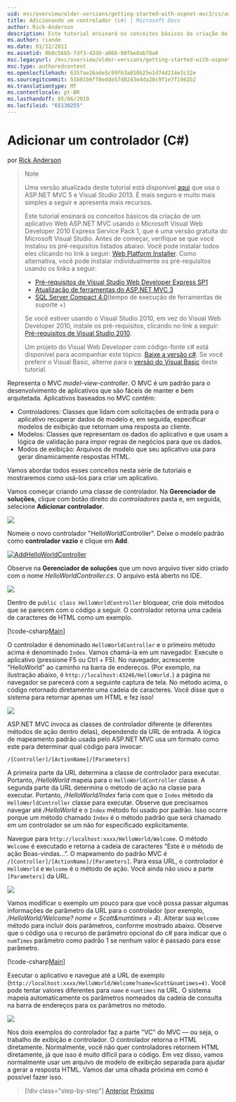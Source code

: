 ```yaml
---
uid: mvc/overview/older-versions/getting-started-with-aspnet-mvc3/cs/adding-a-controller
title: Adicionando um controlador (c#) | Microsoft Docs
author: Rick-Anderson
description: Este tutorial ensinará os conceitos básicos da criação de um aplicativo Web ASP.NET MVC usando o Microsoft Visual Web Developer 2010 Express Service Pack 1, que i...
ms.author: riande
ms.date: 01/12/2011
ms.assetid: 0b8c56b5-fdf3-42dd-a866-98fbe0ab78a0
msc.legacyurl: /mvc/overview/older-versions/getting-started-with-aspnet-mvc3/cs/adding-a-controller
msc.type: authoredcontent
ms.openlocfilehash: 635fae26ade5c99fb3a010b25e1d74d214e3c32e
ms.sourcegitcommit: 51b01b6ff8edde57d8243e4da28c9f1e7f1962b2
ms.translationtype: MT
ms.contentlocale: pt-BR
ms.lasthandoff: 05/06/2019
ms.locfileid: "65130255"
---
```

# <a name="adding-a-controller-c"></a>Adicionar um controlador (C#)

por [Rick Anderson]((https://twitter.com/RickAndMSFT))

> > [!NOTE]
> > Uma versão atualizada deste tutorial está disponível [aqui](../../../getting-started/introduction/getting-started.md) que usa o ASP.NET MVC 5 e Visual Studio 2013. É mais seguro e muito mais simples a seguir e apresenta mais recursos.
> 
> 
> Este tutorial ensinará os conceitos básicos da criação de um aplicativo Web ASP.NET MVC usando o Microsoft Visual Web Developer 2010 Express Service Pack 1, que é uma versão gratuita do Microsoft Visual Studio. Antes de começar, verifique se que você instalou os pré-requisitos listados abaixo. Você pode instalar todos eles clicando no link a seguir: [Web Platform Installer](https://www.microsoft.com/web/gallery/install.aspx?appid=VWD2010SP1Pack). Como alternativa, você pode instalar individualmente os pré-requisitos usando os links a seguir:
> 
> - [Pré-requisitos de Visual Studio Web Developer Express SP1](https://www.microsoft.com/web/gallery/install.aspx?appid=VWD2010SP1Pack)
> - [Atualização de ferramentas do ASP.NET MVC 3](https://www.microsoft.com/web/gallery/install.aspx?appsxml=&amp;appid=MVC3)
> - [SQL Server Compact 4.0](https://www.microsoft.com/web/gallery/install.aspx?appid=SQLCE;SQLCEVSTools_4_0)(tempo de execução de ferramentas de suporte +)
> 
> Se você estiver usando o Visual Studio 2010, em vez do Visual Web Developer 2010, instale os pré-requisitos, clicando no link a seguir: [Pré-requisitos de Visual Studio 2010](https://www.microsoft.com/web/gallery/install.aspx?appsxml=&amp;appid=VS2010SP1Pack).
> 
> Um projeto do Visual Web Developer com código-fonte c# está disponível para acompanhar este tópico. [Baixe a versão c#](https://code.msdn.microsoft.com/Introduction-to-MVC-3-10d1b098). Se você preferir o Visual Basic, alterne para o [versão do Visual Basic](../vb/intro-to-aspnet-mvc-3.md) deste tutorial.

Representa o MVC *model-view-controller*. O MVC é um padrão para o desenvolvimento de aplicativos que são fáceis de manter e bem arquitetada. Aplicativos baseados no MVC contêm:

- Controladores: Classes que lidam com solicitações de entrada para o aplicativo recuperar dados de modelo e, em seguida, especificar modelos de exibição que retornam uma resposta ao cliente.
- Modelos: Classes que representam os dados do aplicativo e que usam a lógica de validação para impor regras de negócios para que os dados.
- Modos de exibição: Arquivos de modelo que seu aplicativo usa para gerar dinamicamente respostas HTML.

Vamos abordar todos esses conceitos nesta série de tutoriais e mostraremos como usá-los para criar um aplicativo.

Vamos começar criando uma classe de controlador. Na **Gerenciador de soluções**, clique com botão direito do *controladores* pasta e, em seguida, selecione **Adicionar controlador**.

[![](adding-a-controller/_static/image2.png)](adding-a-controller/_static/image1.png)

Nomeie o novo controlador "HelloWorldController". Deixe o modelo padrão como **controlador vazio** e clique em **Add**.

[![AddHelloWorldController](adding-a-controller/_static/image4.png)](adding-a-controller/_static/image3.png)

Observe na **Gerenciador de soluções** que um novo arquivo tiver sido criado com o nome *HelloWorldController.cs*. O arquivo está aberto no IDE.

![](adding-a-controller/_static/image5.png)

Dentro de `public class HelloWorldController` bloquear, crie dois métodos que se parecem com o código a seguir. O controlador retorna uma cadeia de caracteres de HTML como um exemplo.

[!code-csharp[Main](adding-a-controller/samples/sample1.cs)]

O controlador é denominado `HelloWorldController` e o primeiro método acima é denominado `Index`. Vamos chamá-la em um navegador. Execute o aplicativo (pressione F5 ou Ctrl + F5). No navegador, acrescente "HelloWorld" ao caminho na barra de endereços. (Por exemplo, na ilustração abaixo, é `http://localhost:43246/HelloWorld.`) a página no navegador se parecerá com a seguinte captura de tela. No método acima, o código retornado diretamente uma cadeia de caracteres. Você disse que o sistema para retornar apenas um HTML e fez isso!

![](adding-a-controller/_static/image6.png)

ASP.NET MVC invoca as classes de controlador diferente (e diferentes métodos de ação dentro delas), dependendo da URL de entrada. A lógica de mapeamento padrão usada pelo ASP.NET MVC usa um formato como este para determinar qual código para invocar:

`/[Controller]/[ActionName]/[Parameters]`

A primeira parte da URL determina a classe de controlador para executar. Portanto, */HelloWorld* mapeia para o `HelloWorldController` classe. A segunda parte da URL determina o método de ação na classe para executar. Portanto, */HelloWorld/Index* faria com que o `Index` método da `HelloWorldController` classe para executar. Observe que precisamos navegar até */HelloWorld* e o `Index` método foi usado por padrão. Isso ocorre porque um método chamado `Index` é o método padrão que será chamado em um controlador se um não for especificado explicitamente.

Navegue para `http://localhost:xxxx/HelloWorld/Welcome`. O método `Welcome` é executado e retorna a cadeia de caracteres “Este é o método de ação Boas-vindas...”. O mapeamento do padrão MVC é `/[Controller]/[ActionName]/[Parameters]`. Para essa URL, o controlador é `HelloWorld` e `Welcome` é o método de ação. Você ainda não usou a parte `[Parameters]` da URL.

![](adding-a-controller/_static/image7.png)

Vamos modificar o exemplo um pouco para que você possa passar algumas informações de parâmetro da URL para o controlador (por exemplo, */HelloWorld/Welcome? nome = Scott&amp;numtimes = 4*). Alterar sua `Welcome` método para incluir dois parâmetros, conforme mostrado abaixo. Observe que o código usa o recurso de parâmetro opcional do c# para indicar que o `numTimes` parâmetro como padrão 1 se nenhum valor é passado para esse parâmetro.

[!code-csharp[Main](adding-a-controller/samples/sample2.cs)]

Executar o aplicativo e navegue até a URL de exemplo (`http://localhost:xxxx/HelloWorld/Welcome?name=Scott&numtimes=4)`. Você pode tentar valores diferentes para `name` e `numtimes` na URL. O sistema mapeia automaticamente os parâmetros nomeados da cadeia de consulta na barra de endereços para os parâmetros no método.

![](adding-a-controller/_static/image8.png)

Nos dois exemplos do controlador faz a parte "VC" do MVC — ou seja, o trabalho de exibição e controlador. O controlador retorna o HTML diretamente. Normalmente, você não quer controladores retornem HTML diretamente, já que isso é muito difícil para o código. Em vez disso, vamos normalmente usar um arquivo de modelo de exibição separada para ajudar a gerar a resposta HTML. Vamos dar uma olhada próxima em como é possível fazer isso.

> [!div class="step-by-step"]
> [Anterior](intro-to-aspnet-mvc-3.md)
> [Próximo](adding-a-view.md)
